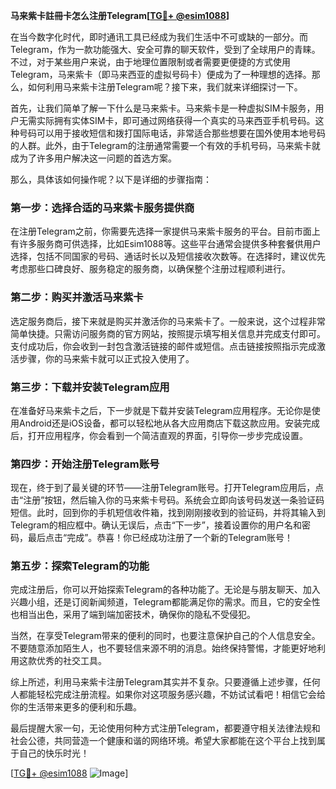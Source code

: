 **马来紫卡註冊卡怎么注册Telegram[[TG💪+ @esim1088](https://t.me/s/esim1088)]**

在当今数字化时代，即时通讯工具已经成为我们生活中不可或缺的一部分。而Telegram，作为一款功能强大、安全可靠的聊天软件，受到了全球用户的青睐。不过，对于某些用户来说，由于地理位置限制或者需要更便捷的方式使用Telegram，马来紫卡（即马来西亚的虚拟号码卡）便成为了一种理想的选择。那么，如何利用马来紫卡注册Telegram呢？接下来，我们就来详细探讨一下。

首先，让我们简单了解一下什么是马来紫卡。马来紫卡是一种虚拟SIM卡服务，用户无需实际拥有实体SIM卡，即可通过网络获得一个真实的马来西亚手机号码。这种号码可以用于接收短信和拨打国际电话，非常适合那些想要在国外使用本地号码的人群。此外，由于Telegram的注册通常需要一个有效的手机号码，马来紫卡就成为了许多用户解决这一问题的首选方案。

那么，具体该如何操作呢？以下是详细的步骤指南：

### 第一步：选择合适的马来紫卡服务提供商

在注册Telegram之前，你需要先选择一家提供马来紫卡服务的平台。目前市面上有许多服务商可供选择，比如Esim1088等。这些平台通常会提供多种套餐供用户选择，包括不同国家的号码、通话时长以及短信接收次数等。在选择时，建议优先考虑那些口碑良好、服务稳定的服务商，以确保整个注册过程顺利进行。

### 第二步：购买并激活马来紫卡

选定服务商后，接下来就是购买并激活你的马来紫卡了。一般来说，这个过程非常简单快捷。只需访问服务商的官方网站，按照提示填写相关信息并完成支付即可。支付成功后，你会收到一封包含激活链接的邮件或短信。点击链接按照指示完成激活步骤，你的马来紫卡就可以正式投入使用了。

### 第三步：下载并安装Telegram应用

在准备好马来紫卡之后，下一步就是下载并安装Telegram应用程序。无论你是使用Android还是iOS设备，都可以轻松地从各大应用商店下载这款应用。安装完成后，打开应用程序，你会看到一个简洁直观的界面，引导你一步步完成设置。

### 第四步：开始注册Telegram账号

现在，终于到了最关键的环节——注册Telegram账号。打开Telegram应用后，点击“注册”按钮，然后输入你的马来紫卡号码。系统会立即向该号码发送一条验证码短信。此时，回到你的手机短信收件箱，找到刚刚接收到的验证码，并将其输入到Telegram的相应框中。确认无误后，点击“下一步”，接着设置你的用户名和密码，最后点击“完成”。恭喜！你已经成功注册了一个新的Telegram账号！

### 第五步：探索Telegram的功能

完成注册后，你可以开始探索Telegram的各种功能了。无论是与朋友聊天、加入兴趣小组，还是订阅新闻频道，Telegram都能满足你的需求。而且，它的安全性也相当出色，采用了端到端加密技术，确保你的隐私不受侵犯。

当然，在享受Telegram带来的便利的同时，也要注意保护自己的个人信息安全。不要随意添加陌生人，也不要轻信来源不明的消息。始终保持警惕，才能更好地利用这款优秀的社交工具。

综上所述，利用马来紫卡注册Telegram其实并不复杂。只要遵循上述步骤，任何人都能轻松完成注册流程。如果你对这项服务感兴趣，不妨试试看吧！相信它会给你的生活带来更多的便利和乐趣。

最后提醒大家一句，无论使用何种方式注册Telegram，都要遵守相关法律法规和社会公德，共同营造一个健康和谐的网络环境。希望大家都能在这个平台上找到属于自己的快乐时光！

[[TG💪+ @esim1088](https://t.me/s/esim1088) ![Image](https://i.postimg.cc/4NQfJmqS/Snipaste-2025-05-13-00-14-12.png)]